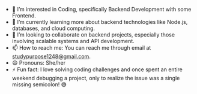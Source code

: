 - 👀 I’m interested in Coding, specifically Backend Development with some Frontend.
- 🌱 I’m currently learning more about backend technologies like Node.js, databases, and cloud computing.
- 💞️ I’m looking to collaborate on backend projects, especially those involving scalable systems and API development.
- 📫 How to reach me: You can reach me through email at studypurpose1248@gmail.com.
- 😄 Pronouns: She/her
- ⚡ Fun fact: I love solving coding challenges and once spent an entire weekend debugging a project, only to realize the issue was a single missing semicolon! 😅

<!---
Charitha1248/Charitha1248 is a ✨ special ✨ repository because its `README.md` (this file) appears on your GitHub profile.
You can click the Preview link to take a look at your changes.
--->
